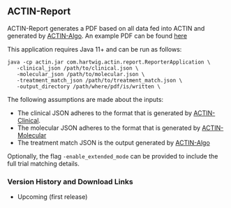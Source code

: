 ## ACTIN-Report

ACTIN-Report generates a PDF based on all data fed into ACTIN and generated by [ACTIN-Algo](../algo/README.md).
An example PDF can be found [here](src/main/resources/example.actin.pdf)

This application requires Java 11+ and can be run as follows: 

```
java -cp actin.jar com.hartwig.actin.report.ReporterApplication \
   -clinical_json /path/to/clinical.json \
   -molecular_json /path/to/molecular.json \
   -treatment_match_json /path/to/treatment_match.json \
   -output_directory /path/where/pdf/is/written \
```

The following assumptions are made about the inputs:
 - The clinical JSON adheres to the format that is generated by [ACTIN-Clinical](../clinical/README.md).
 - The molecular JSON adheres to the format that is generated by [ACTIN-Molecular](../molecular/README.md)
 - The treatment match JSON is the output generated by [ACTIN-Algo](../algo/README.md)
 
Optionally, the flag `-enable_extended_mode` can be provided to include the full trial matching details.
 
### Version History and Download Links
 - Upcoming (first release) 
